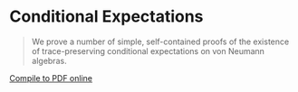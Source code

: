 # Conditional Expectations

> We prove a number of simple, self-contained proofs of the existence of trace-preserving conditional expectations on von Neumann algebras.

[Compile to PDF online](https://latexonline.cc/compile?git=https%3A%2F%2Fgithub.com%2FMatthewDaws%2FMathematics&target=Conditional-Expectations%2Fce.tex&command=pdflatex)
